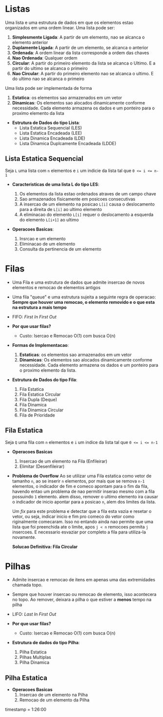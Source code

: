 # Listas

Uma lista e uma estrutura de dados em que os elementos estao organizados em uma ordem linear.
Uma lista pode ser:

1. **Simplesmente Ligada**: A partir de um elemento, nao se alcanca o elemento anterior
1. **Duplamente Ligada**: A partir de um elemento, se alcanca o anterior
1. **Ordenada**: A ordem linear da lista corresponde a ordem das chaves
1. **Nao Ordenada**: Qualquer ordem
1. **Circular**: A partir do primeiro elemento da lista se alcanca o Ultimo. E a partir do ultimo se alcanca o primeiro
1. **Nao Circular**: A partir do primeiro elemento nao se alcanca o ultimo. E do ultimo nao se alcanca o primeiro

Uma lista pode ser implementada de forma
1. **Estatica**: os elementos sao armazenados em um vetor
1. **Dinamicas**: Os elementos sao alocados dinamicamente conforme necessidade. Cada elemento armazena os dados e um ponteiro para o proximo elemento da lista

- **Estrutura de Dados do tipo Lista**:
    - Lista Estatica Sequencial (LES)
    - Lista Estatica Encadeada (LEE)
    - Lista Dinamica Encadeada (LDE)
    - Lista Dinamica Duplcamente Encadeada (LDDE)

## Lista Estatica Sequencial

Seja `L` uma lista com `n` elementos e `i` um indicie da lista tal que `0 <= i <= n-1`

- **Caracteristicas de uma lista L do tipo LES**:
    1. Os elementos da lista estao ordenados atraves de um campo chave
    1. Sao armazenados fisicamente em posicoes consecutivas
    1. A insercao de um elemento na posicao `L[i]` causa o deslocamento para a direita de `L[i]` ao ultimo elemento
    1. A eliminacao do elemento `L[i]` requer o deslocamento a esquerda do elemento `L[i+1]` ao ultimo

- **Operacoes Basicas**:
    1. Insrcao e um elemento
    1. Eliminacao de um elemento
    1. Consulta da pertinencia de um elemento

# Filas

- Uma Fila e uma estrutura de dados que admite insercao de novos elementos e remocao de elementos antigos
- Uma fila "queue" e uma estrutura sujeita a seguinte regra de operacao:
    **Sempre que houver uma remocao, o elemento removido e o que esta na estrutura a mais tempo**
- FIFO: *First In First Out*

- **Por que usar filas?**
    - Custo: Isercao e Remocao O(1) com busca O(n)

- **Formas de Implementacao**:
    1. **Estaticas**: os elementos sao armazenados em um vetor
    1. **Dinamicas**: Os elementos sao alocados dinamicamente conforme necessidade. Cada elemento armazena os dados e um ponteiro para o proximo elemento da lista.

- **Estrutura de Dados do tipo Fila**:
    1. Fila Estatica
    1. Fila Estatica Circular
    1. Fila Dupla (Deque)
    1. Fila Dinamica
    1. Fila Dinamica Circular
    1. Fila de Prioridade

## Fila Estatica

Seja `Q` uma fila com `n` elementos e `i` um indice da lista tal que `0 <= i <= n-1`

- **Operacoes Basicas**
    1. Insercao de um elemento na Fila (Enfileirar)
    1. Elimitar (Desenfileirar)

- **Problema de Overflow**
    Ao se utilizar uma Fila estatica como vetor de tamanho `n`, ao se inserir `n` elementos, por mais que se remova `n-1` elementos, o indicador de fim e comeco apontam para o fim da fila, havendo entao um problema de nao permitir inserao mesmo com a fila possuindo `1` elemento. alem disso, remover o ultimo elemento ira causar o indicador de inicio apontar para a posicao `n`, alem dos limites da lista.

    Um *fix* para este problema e detectar que a fila esta vazia e resetar o vetor, ou seja, indicar inicio e fim pro comeco do vetor como riginalmente comecaram. Isso no entando ainda nao permite que uma lista que foi preenchida ate o limite, apos `j < n` remocoes permita `j` insercoes. E necessario esvaziar por completo a fila para utiliza-la novamente.

    **Solucao Definitiva: Fila Circular**

# Pilhas

- Admite insercao e remocao de itens em apenas uma das extremidades chamada topo.

- Sempre que houver insercao ou remocao de elemento, isso acontecera no topo.
    Ao remover, deixara a pilha o que estiver a **menos** tempo na pilha

- LIFO: *Last In First Out*

- **Por que usar filas?**
    - Custo: Isercao e Remocao O(1) com busca O(n)

- **Estrutura de dados do tipo Pilha**:
    1. Pilha Estatica
    1. Pilhas Multiplas
    1. Pilha Dinamica

## Pilha Estatica

- **Operacoes Basicas**
    1. Insercao de um elemento na Pilha
    1. Remocao de um elemento da Pilha


timestamp = 1:26:00
